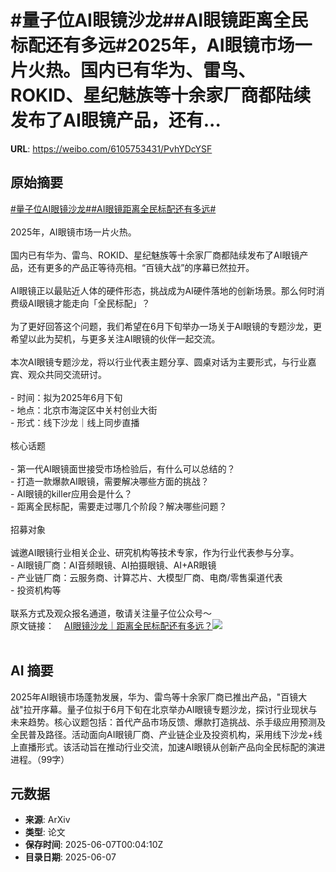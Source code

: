 # #量子位AI眼镜沙龙##AI眼镜距离全民标配还有多远#2025年，AI眼镜市场一片火热。国内已有华为、雷鸟、ROKID、星纪魅族等十余家厂商都陆续发布了AI眼镜产品，还有...

**URL**: https://weibo.com/6105753431/PvhYDcYSF

## 原始摘要

<a href="https://m.weibo.cn/search?containerid=231522type%3D1%26t%3D10%26q%3D%23%E9%87%8F%E5%AD%90%E4%BD%8DAI%E7%9C%BC%E9%95%9C%E6%B2%99%E9%BE%99%23&amp;extparam=%23%E9%87%8F%E5%AD%90%E4%BD%8DAI%E7%9C%BC%E9%95%9C%E6%B2%99%E9%BE%99%23" data-hide=""><span class="surl-text">#量子位AI眼镜沙龙#</span></a><a href="https://m.weibo.cn/search?containerid=231522type%3D1%26t%3D10%26q%3D%23AI%E7%9C%BC%E9%95%9C%E8%B7%9D%E7%A6%BB%E5%85%A8%E6%B0%91%E6%A0%87%E9%85%8D%E8%BF%98%E6%9C%89%E5%A4%9A%E8%BF%9C%23&amp;extparam=%23AI%E7%9C%BC%E9%95%9C%E8%B7%9D%E7%A6%BB%E5%85%A8%E6%B0%91%E6%A0%87%E9%85%8D%E8%BF%98%E6%9C%89%E5%A4%9A%E8%BF%9C%23" data-hide=""><span class="surl-text">#AI眼镜距离全民标配还有多远#</span></a><br><br>2025年，AI眼镜市场一片火热。<br><br>国内已有华为、雷鸟、ROKID、星纪魅族等十余家厂商都陆续发布了AI眼镜产品，还有更多的产品正等待亮相。“百镜大战”的序幕已然拉开。<br><br>AI眼镜正以最贴近人体的硬件形态，挑战成为AI硬件落地的创新场景。那么何时消费级AI眼镜才能走向「全民标配」？<br><br>为了更好回答这个问题，我们希望在6月下旬举办一场关于AI眼镜的专题沙龙，更希望以此为契机，与更多关注AI眼镜的伙伴一起交流。<br><br>本次AI眼镜专题沙龙，将以行业代表主题分享、圆桌对话为主要形式，与行业嘉宾、观众共同交流研讨。<br><br>- 时间：拟为2025年6月下旬<br>- 地点：北京市海淀区中关村创业大街<br>- 形式：线下沙龙｜线上同步直播<br><br>核心话题<br><br>- 第一代AI眼镜面世接受市场检验后，有什么可以总结的？<br>- 打造一款爆款AI眼镜，需要解决哪些方面的挑战？<br>- AI眼镜的killer应用会是什么？<br>- 距离全民标配，需要走过哪几个阶段？解决哪些问题？<br><br>招募对象<br><br>诚邀AI眼镜行业相关企业、研究机构等技术专家，作为行业代表参与分享。<br>- AI眼镜厂商：AI音频眼镜、AI拍摄眼镜、AI+AR眼镜<br>- 产业链厂商：云服务商、计算芯片、大模型厂商、电商/零售渠道代表<br>- 投资机构等<br><br>联系方式及观众报名通道，敬请关注量子位公众号～<br>原文链接：<a href="https://weibo.cn/sinaurl?u=https%3A%2F%2Fmp.weixin.qq.com%2Fs%2FsVZfEvDlLqjTJAwZq8mjIw" data-hide=""><span class="url-icon"><img style="width: 1rem;height: 1rem" src="https://h5.sinaimg.cn/upload/2015/09/25/3/timeline_card_small_web_default.png" referrerpolicy="no-referrer"></span><span class="surl-text">AI眼镜沙龙｜距离全民标配还有多远？</span></a><img style="" src="https://tvax3.sinaimg.cn/large/006Fd7o3gy1i25okqig0sj30u00gudrf.jpg" referrerpolicy="no-referrer"><br><br>

## AI 摘要

2025年AI眼镜市场蓬勃发展，华为、雷鸟等十余家厂商已推出产品，"百镜大战"拉开序幕。量子位拟于6月下旬在北京举办AI眼镜专题沙龙，探讨行业现状与未来趋势。核心议题包括：首代产品市场反馈、爆款打造挑战、杀手级应用预测及全民普及路径。活动面向AI眼镜厂商、产业链企业及投资机构，采用线下沙龙+线上直播形式。该活动旨在推动行业交流，加速AI眼镜从创新产品向全民标配的演进进程。（99字）

## 元数据

- **来源**: ArXiv
- **类型**: 论文
- **保存时间**: 2025-06-07T00:04:10Z
- **目录日期**: 2025-06-07
